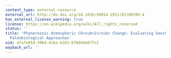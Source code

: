 ```yaml
---
content_type: external-resource
external_url: http://dx.doi.org/10.1016/S0014-2921(01)00199-4
has_external_license_warning: true
license: https://en.wikipedia.org/wiki/All_rights_reserved
status: ''
title: 'Phanerozoic Atmospheric CO<sub>2</sub> Change: Evaluating Geochemical and
  Paleobiological Approaches'
uid: dfafe95d-39bd-4cba-b261-670d4de67fc2
wayback_url: ''
---
```

